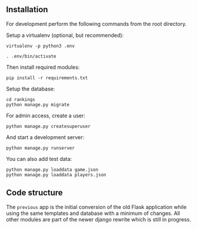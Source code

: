 ## Installation

For development perform the following commands from the root directory.

Setup a virtualenv (optional, but recommended):

    virtualenv -p python3 .env

    . .env/bin/activate

Then install required modules:

    pip install -r requirements.txt

Setup the database:

    cd rankings
    python manage.py migrate

For admin access, create a user:

    python manage.py createsuperuser

And start a development server:

    python manage.py runserver

You can also add test data:

    python manage.py loaddata game.json
    python manage.py loaddata players.json


## Code structure

The `previous` app is the initial conversion of the old Flask application while using the same templates and database
with a minimum of changes. All other modules are part of the newer django rewrite which is still in progress.
